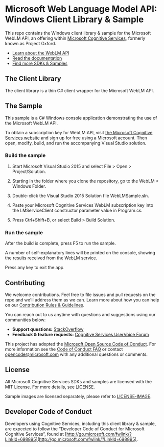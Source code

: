 # Microsoft Web Language Model API: Windows Client Library & Sample
This repo contains the Windows client library & sample for the Microsoft WebLM API, an offering within [Microsoft Cognitive Services](https://www.microsoft.com/cognitive-services), formerly known as Project Oxford.
* [Learn about the WebLM API](https://www.microsoft.com/cognitive-services/en-us/web-language-model-api)
* [Read the documentation](https://www.microsoft.com/cognitive-services/en-us/web-language-model-api/documentation)
* [Find more SDKs & Samples]()


## The Client Library
The client library is a thin C\# client wrapper for the Microsoft WebLM API.


## The Sample
This sample is a C# Windows console application demonstrating the use of the Microsoft WebLM API.

To obtain a subscription key for WebLM API, visit [the Microsoft Cognitive Services website](<https://www.microsoft.com/cognitive-services/en-us/sign-up>) and sign up for free using a Microsoft account.
Then open, modify, build, and run the accompanying Visual Studio solution.


### Build the sample
 1. Start Microsoft Visual Studio 2015 and select File \> Open \> Project/Solution.

 2. Starting in the folder where you clone the repository, go to the WebLM \> Windows Folder.

 3. Double-click the Visual Studio 2015 Solution file WebLMSample.sln.

 4. Paste your Microsoft Cognitive Services WebLM subscription key into the LMServiceClient constructor parameter value in Program.cs.

 5. Press Ctrl+Shift+B, or select Build \> Build Solution.

### Run the sample
After the build is complete, press F5 to run the sample.

A number of self-explanatory lines will be printed on the console, showing the results received from the WebLM service.

Press any key to exit the app.


## Contributing
We welcome contributions. Feel free to file issues and pull requests on the repo and we'll address them as we can. Learn more about how you can help on our [Contribution Rules & Guidelines](</CONTRIBUTING.md>). 

You can reach out to us anytime with questions and suggestions using our communities below:
 - **Support questions:** [StackOverflow](<https://stackoverflow.com/questions/tagged/microsoft-cognitive>)
 - **Feedback & feature requests:** [Cognitive Services UserVoice Forum](<https://cognitive.uservoice.com>)

This project has adopted the [Microsoft Open Source Code of Conduct](https://opensource.microsoft.com/codeofconduct/). For more information see the [Code of Conduct FAQ](https://opensource.microsoft.com/codeofconduct/faq/) or contact [opencode@microsoft.com](mailto:opencode@microsoft.com) with any additional questions or comments.


## License
All Microsoft Cognitive Services SDKs and samples are licensed with the MIT License. For more details, see
[LICENSE](</LICENSE.md>).

Sample images are licensed separately, please refer to [LICENSE-IMAGE](</LICENSE-IMAGE.md>).


## Developer Code of Conduct
Developers using Cognitive Services, including this client library & sample, are expected to follow the “Developer Code of Conduct for Microsoft Cognitive Services”, found at [http://go.microsoft.com/fwlink/?LinkId=698895](http://go.microsoft.com/fwlink/?LinkId=698895).
